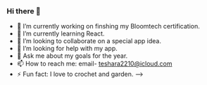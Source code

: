 ### Hi there 👋


- 🔭 I’m currently working on finshing my Bloomtech certification.
- 🌱 I’m currently learning React.
- 👯 I’m looking to collaborate on a special app idea.
- 🤔 I’m looking for help with my app.
- 💬 Ask me about my goals for the year.
- 📫 How to reach me: email- teshara2210@icloud.com
- ⚡ Fun fact: I love to crochet and garden.
-->
